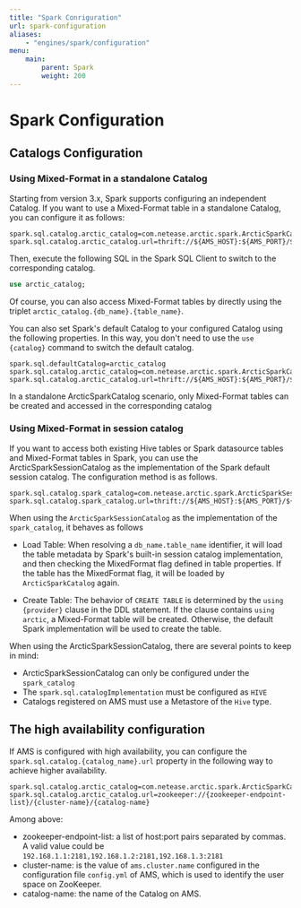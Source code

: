 ```yaml
---
title: "Spark Conriguration"
url: spark-configuration
aliases:
    - "engines/spark/configuration"
menu:
    main:
        parent: Spark
        weight: 200
---
```

# Spark Configuration

## Catalogs Configuration

### Using Mixed-Format in a standalone Catalog

Starting from version 3.x, Spark supports configuring an independent Catalog.
If you want to use a Mixed-Format table in a standalone Catalog, you can configure it as follows:

```properties
spark.sql.catalog.arctic_catalog=com.netease.arctic.spark.ArcticSparkCatalog
spark.sql.catalog.arctic_catalog.url=thrift://${AMS_HOST}:${AMS_PORT}/${AMS_CATALOG_NAME_HIVE}
```

Then, execute the following SQL in the Spark SQL Client to switch to the corresponding catalog.

```sql
use arctic_catalog;
```

Of course, you can also access Mixed-Format tables by directly using the triplet
`arctic_catalog.{db_name}.{table_name}`.

You can also set Spark's default Catalog to your configured Catalog using the following properties.
In this way, you don't need to use the `use {catalog}` command to switch the default catalog.

```properties
spark.sql.defaultCatalog=arctic_catalog
spark.sql.catalog.arctic_catalog=com.netease.arctic.spark.ArcticSparkCatalog
spark.sql.catalog.arctic_catalog.url=thrift://${AMS_HOST}:${AMS_PORT}/${AMS_CATALOG_NAME_HIVE}
```

In a standalone ArcticSparkCatalog scenario, only Mixed-Format tables can be created and accessed in the corresponding
catalog

### Using Mixed-Format in session catalog

If you want to access both existing Hive tables or Spark datasource tables and Mixed-Format tables in Spark,
you can use the ArcticSparkSessionCatalog as the implementation of the Spark default session catalog.
The configuration method is as follows.

```properties
spark.sql.catalog.spark_catalog=com.netease.arctic.spark.ArcticSparkSessionCatalog
spark.sql.catalog.spark_catalog.url=thrift://${AMS_HOST}:${AMS_PORT}/${AMS_CATALOG_NAME_HIVE}
```

When using the `ArcticSparkSessionCatalog` as the implementation of the `spark_catalog`, it behaves as follows

- Load Table: When resolving a `db_name.table_name` identifier, it will load the table metadata by Spark's built-in
  session catalog implementation, and then checking the MixedFormat flag defined in table properties. If the table has
  the MixedFormat flag, it will be loaded by `ArcticSparkCatalog` again.

- Create Table: The behavior of `CREATE TABLE` is determined by the `using {provider}` clause in the DDL statement. If
  the clause contains `using arctic`, a Mixed-Format table will be created. Otherwise, the default Spark implementation
  will be used to create the table.

When using the ArcticSparkSessionCatalog, there are several points to keep in mind:

- ArcticSparkSessionCatalog can only be configured under the `spark_catalog`
- The `spark.sql.catalogImplementation` must be configured as `HIVE`
- Catalogs registered on AMS must use a Metastore of the `Hive` type.

## The high availability configuration

If AMS is configured with high availability, you can configure the `spark.sql.catalog.{catalog_name}.url` property in
the following way to achieve higher availability.

```properties
spark.sql.catalog.arctic_catalog=com.netease.arctic.spark.ArcticSparkCatalog
spark.sql.catalog.arctic_catalog.url=zookeeper://{zookeeper-endpoint-list}/{cluster-name}/{catalog-name}
```

Among above:

- zookeeper-endpoint-list:  a list of host:port pairs separated by commas. A valid value could
  be `192.168.1.1:2181,192.168.1.2:2181,192.168.1.3:2181`
- cluster-name:  is the value of `ams.cluster.name` configured in the configuration file `config.yml` of AMS, which is
  used to identify the user space on ZooKeeper.
- catalog-name: the name of the Catalog on AMS.
